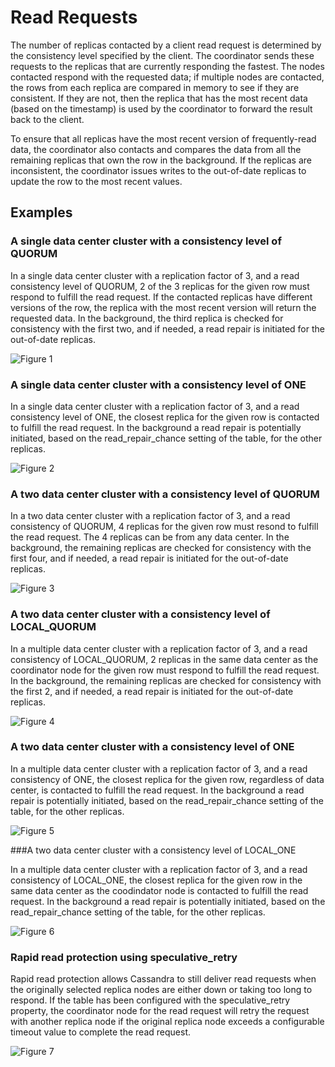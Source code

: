 # Read Requests

The number of replicas contacted by a client read request is determined by the consistency level specified by the client. The coordinator sends these requests to the replicas that are currently responding the fastest. The nodes contacted respond with the requested data; if multiple nodes are contacted, the rows from each replica are compared in memory to see if they are consistent. If they are not, then the replica that has the most recent data (based on the timestamp) is used by the coordinator to forward the result back to the client.

To ensure that all replicas have the most recent version of frequently-read data, the coordinator also contacts and compares the data from all the remaining replicas that own the row in the background. If the replicas are inconsistent, the coordinator issues writes to the out-of-date replicas to update the row to the most recent values.

## Examples

### A single data center cluster with a consistency level of QUORUM

In a single data center cluster with a replication factor of 3, and a read consistency level of QUORUM, 2 of the 3 replicas for the given row must respond to fulfill the read request. If the contacted replicas have different versions of the row, the replica with the most recent version will return the requested data. In the background, the third replica is checked for consistency with the first two, and if needed, a read repair is initiated for the out-of-date replicas.

![Figure 1](../assets/singleDCConQuorum.svg)

### A single data center cluster with a consistency level of ONE

In a single data center cluster with a replication factor of 3, and a read consistency level of ONE, the closest replica for the given row is contacted to fulfill the read request. In the background a read repair is potentially initiated, based on the read_repair_chance setting of the table, for the other replicas.

![Figure 2](../assets/singleDCConOne.svg)

### A two data center cluster with a consistency level of QUORUM

In a two data center cluster with a replication factor of 3, and a read consistency of QUORUM, 4 replicas for the given row must resond to fulfill the read request. The 4 replicas can be from any data center. In the background, the remaining replicas are checked for consistency with the first four, and if needed, a read repair is initiated for the out-of-date replicas.

![Figure 3](../assets/multipleDCConQuorum.svg)

### A two data center cluster with a consistency level of LOCAL_QUORUM

In a multiple data center cluster with a replication factor of 3, and a read consistency of LOCAL_QUORUM, 2 replicas in the same data center as the coordinator node for the given row must respond to fulfill the read request. In the background, the remaining replicas are checked for consistency with the first 2, and if needed, a read repair is initiated for the out-of-date replicas.

![Figure 4](../assets/multipleDCConLocalQuorum.svg)

### A two data center cluster with a consistency level of ONE

In a multiple data center cluster with a replication factor of 3, and a read consistency of ONE, the closest replica for the given row, regardless of data center, is contacted to fulfill the read request. In the background a read repair is potentially initiated, based on the read_repair_chance setting of the table, for the other replicas.

![Figure 5](../assets/multipleDCConOne.svg)

###A two data center cluster with a consistency level of LOCAL_ONE

In a multiple data center cluster with a replication factor of 3, and a read consistency of LOCAL_ONE, the closest replica for the given row in the same data center as the coodindator node is contacted to fulfill the read request. In the background a read repair is potentially initiated, based on the read_repair_chance setting of the table, for the other replicas.

![Figure 6](../assets/multipleDCConLocalOne.svg)

### Rapid read protection using speculative_retry

Rapid read protection allows Cassandra to still deliver read requests when the originally selected replica nodes are either down or taking too long to respond. If the table has been configured with the speculative_retry property, the coordinator node for the read request will retry the request with another replica node if the original replica node exceeds a configurable timeout value to complete the read request.

![Figure 7](../assets/rapidReadProtection.svg)
